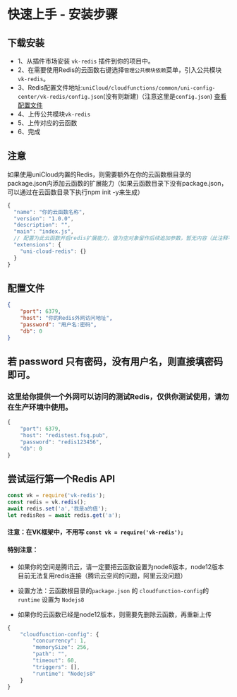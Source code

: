 # 快速上手 - 安装步骤

## 下载安装

* 1、从插件市场安装 `vk-redis` 插件到你的项目中。
* 2、在需要使用Redis的云函数右键选择`管理公共模块依赖`菜单，引入公共模块`vk-redis`。
* 3、Redis配置文件地址:`uniCloud/cloudfunctions/common/uni-config-center/vk-redis/config.json`(没有则新建)（注意这里是`config.json`) [查看配置文件](#配置文件)
* 4、上传公共模块`vk-redis`
* 5、上传对应的云函数
* 6、完成

## 注意

如果使用uniCloud内置的Redis，则需要额外在你的云函数根目录的package.json内添加云函数的扩展能力（如果云函数目录下没有package.json，可以通过在云函数目录下执行npm init -y来生成）
```js
{
  "name": "你的云函数名称",
  "version": "1.0.0",
  "description": "",
  "main": "index.js",
  // 配置为此云函数开启redis扩展能力，值为空对象留作后续追加参数，暂无内容（此注释不可以有）
  "extensions": {
    "uni-cloud-redis": {} 
  }
}
```

## 配置文件
```json
{
	"port": 6379,
	"host": "你的Redis外网访问地址",
	"password": "用户名:密码",
	"db": 0
}
```
## 若 password 只有密码，没有用户名，则直接填密码即可。

### 这里给你提供一个外网可以访问的测试Redis，仅供你测试使用，请勿在生产环境中使用。
```js
{
	"port": 6379,
	"host": "redistest.fsq.pub",
	"password": "redis123456",
	"db": 0
}
```


## 尝试运行第一个Redis API
```js
const vk = require('vk-redis');
const redis = vk.redis();
await redis.set('a','我是a的值');
let redisRes = await redis.get('a');
```

#### 注意：在VK框架中，不用写 `const vk = require('vk-redis');`

#### 特别注意：

* 如果你的空间是腾讯云，请一定要把云函数设置为node8版本，node12版本目前无法复用redis连接（腾讯云空间的问题，阿里云没问题）

* 设置方法：云函数根目录的`package.json` 的 `cloudfunction-config`的`runtime` 设置为 `Nodejs8`

* 如果你的云函数已经是node12版本，则需要先删除云函数，再重新上传

```js
{
	"cloudfunction-config": {
		"concurrency": 1,
		"memorySize": 256,
		"path": "",
		"timeout": 60,
		"triggers": [],
		"runtime": "Nodejs8"
	}
}
```